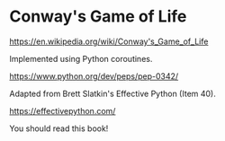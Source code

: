# Conway's Game of Life
https://en.wikipedia.org/wiki/Conway's_Game_of_Life

Implemented using Python coroutines.

https://www.python.org/dev/peps/pep-0342/

Adapted from Brett Slatkin's Effective Python (Item 40).

https://effectivepython.com/

You should read this book!
